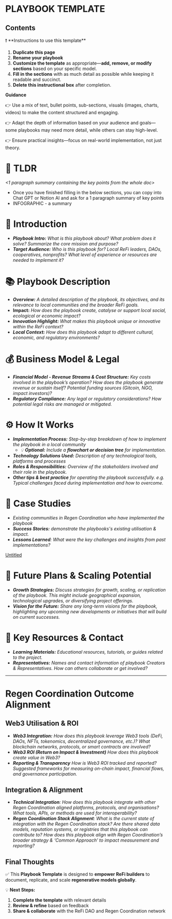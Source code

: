 # PLAYBOOK TEMPLATE

## Contents

<aside>
❗ **Instructions to use this template**

1. **Duplicate this page**
2. **Rename your playbook**
3. **Customize the template** as appropriate—**add, remove, or modify sections** based on your specific model.
4. **Fill in the sections** with as much detail as possible while keeping it readable and succinct.
5. **Delete this instructional box** after completion.

**Guidance**

👉 Use a mix of text, bullet points, sub-sections, visuals (images, charts, videos) to make the content structured and engaging.

👉 Adapt the depth of information based on your audience and goals—some playbooks may need more detail, while others can stay high-level.

👉 Ensure practical insights—focus on real-world implementation, not just theory.

</aside>

# 🌟 TLDR

*<1 paragraph summary containing the key points from the whole doc>*

- Once you have finished filling in the below sections, you can copy into Chat GPT or Notion AI and ask for a 1 paragraph summary of key points
- INFOGRAPHIC - a summary

# **👋 Introduction**

- ***Playbook Intro:** What is this playbook about? What problem does it solve? Summarize the core mission and purpose?*
- ***Target Audience:** Who is this playbook for? Local ReFi leaders, DAOs, cooperatives, nonprofits? What level of experience or resources are needed to implement it?*

# **📚 Playbook Description**

- ***Overview:** A detailed description of the playbook, its objectives, and its relevance to local communities and the broader ReFi goals.*
- **Impact:** *How does the playbook create, catalyse or support local social, ecological or economic impact?*
- ***Innovation Highlight:** What makes this playbook unique or innovative within the ReFi context?*
- ***Local Context:** How does this playbook adapt to different cultural, economic, and regulatory environments?*

# **💰 Business Model & Legal**

- ***Financial Model - Revenue Streams & Cost Structure:** Key costs involved in the playbook’s operation? How does the playbook generate revenue or sustain itself? Potential funding sources (Gitcoin, NGO, impact investors)?*
- ***Regulatory Compliance:** Any legal or regulatory considerations? How potential legal risks are managed or mitigated.*

# **⚙️ How It Works**

- ***Implementation Process:** Step-by-step breakdown of how to implement the playbook in a local community*
    - *💡 **Optional:** Include a **flowchart or decision tree** for implementation.*
- ***Technology Solutions Used:** Description of any technological tools, platforms and processes*
- ***Roles & Responsibilities:** Overview of the stakeholders involved and their role in the playbook.*
- ***Other tips & best practice** for operating the playbook successfully. e.g. Typical challenges faced during implementation and how to overcome.*

# **📌 Case Studies**

- *Existing communities in Regen Coordination who have implemented the playbook*
- ***Success Stories:** demonstrate the playbooks's existing utilisation & impact.*
- ***Lessons Learned**: What were the key challenges and insights from past implementations?*

[Untitled](PLAYBOOK%20TEMPLATE%201ba2e7251f2f8075ab17eb812e84dd7f/Untitled%201ba2e7251f2f80a09620cab5c8cfec59.csv)

# **🚀 Future Plans & Scaling Potential**

- ***Growth Strategies:** Discuss strategies for growth, scaling, or replication of the playbook. This might include geographical expansion, technological upgrades, or diversifying project offerings.*
- ***Vision for the Future:** Share any long-term visions for the playbook, highlighting any upcoming new developments or initiatives that will build on current successes.*

# **🎒 Key Resources & Contact**

- ***Learning Materials:** Educational resources, tutorials, or guides related to the project.*
- ***Representatives:** Names and contact information of playbook Creators & Representatives. How can others collaborate or get involved?*

---

# Regen Coordination Outcome Alignment

## Web3 Utilisation & ROI

- ***Web3 Integration:** How does this playbook leverage Web3 tools (DeFi, DAOs, NFTs, tokenomics, decentralized governance, etc.)? What blockchain networks, protocols, or smart contracts are involved?*
- ***Web3 ROI (Return on Impact & Investment)** How does this playbook create value in Web3?*
- ***Reporting & Transparency** How is Web3 ROI tracked and reported? Suggested frameworks for measuring on-chain impact, financial flows, and governance participation.*

## Integration & Alignment

- ***Technical Integration**: How does this playbook integrate with other Regen Coordination aligned platforms, protocols, and organisations? What tools, APIs, or methods are used for interoperability?*
- ***Regen Coordination Stack Alignment**: What is the current state of integration with the Regen Coordination stack? Are there shared data models, reputation systems, or registries that this playbook can contribute to? How does this playbook align with Regen Coordination’s broader strategy & ‘Common Approach’ to impact measurement and reporting?*

## **Final Thoughts**

✅ This **Playbook Template** is designed to **empower ReFi builders** to document, replicate, and scale **regenerative models globally**.

💡 **Next Steps:**

1. **Complete the template** with relevant details
2. **Review & refine** based on feedback
3. **Share & collaborate** with the ReFi DAO and Regen Coordination network